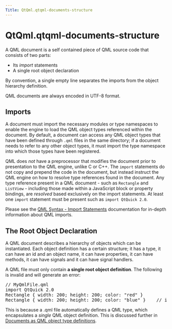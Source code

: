 ```yaml
---
Title: QtQml.qtqml-documents-structure
---
```


# QtQml.qtqml-documents-structure

<span class="subtitle"></span>
<!-- $$$qtqml-documents-structure.html-description -->
<p>A QML document is a self contained piece of QML source code that consists of two parts:</p>
<ul>
<li>Its <i>import</i> statements</li>
<li>A single root object declaration</li>
</ul>
<p>By convention, a single empty line separates the imports from the object hierarchy definition.</p>
<p>QML documents are always encoded in UTF-8 format.</p>
<h2 id="imports">Imports</h2>
<p>A document must import the necessary modules or type namespaces to enable the engine to load the QML object types referenced within the document. By default, a document can access any QML object types that have been defined through <code>.qml</code> files in the same directory; if a document needs to refer to any other object types, it must import the type namespace into which those types have been registered.</p>
<p>QML does <i>not</i> have a preprocessor that modifies the document prior to presentation to the QML engine, unlike C or C++. The <code>import</code> statements do not copy and prepend the code in the document, but instead instruct the QML engine on how to resolve type references found in the document. Any type reference present in a QML document - such as <code>Rectangle</code> and <code>ListView</code> - including those made within a JavaScript block or property bindings, are <i>resolved</i> based exclusively on the import statements. At least one <code>import</code> statement must be present such as <code>import QtQuick 2.0</code>.</p>
<p>Please see the <a href="QtQml.qtqml-syntax-imports.md">QML Syntax - Import Statements</a> documentation for in-depth information about QML imports.</p>
<h2 id="the-root-object-declaration">The Root Object Declaration</h2>
<p>A QML document describes a hierarchy of objects which can be instantiated. Each object definition has a certain structure; it has a type, it can have an id and an object name, it can have properties, it can have methods, it can have signals and it can have signal handlers.</p>
<p>A QML file must only contain <b>a single root object definition</b>. The following is invalid and will generate an error:</p>
<pre class="cpp"><span class="comment">// MyQmlFile.qml</span>
import <span class="type">QtQuick</span> <span class="number">2.0</span>
Rectangle { width: <span class="number">200</span>; height: <span class="number">200</span>; color: <span class="string">&quot;red&quot;</span> }
Rectangle { width: <span class="number">200</span>; height: <span class="number">200</span>; color: <span class="string">&quot;blue&quot;</span> }    <span class="comment">// invalid!</span></pre>
<p>This is because a .qml file automatically defines a QML type, which encapsulates a <i>single</i> QML object definition. This is discussed further in <a href="QtQml.qtqml-documents-definetypes.md">Documents as QML object type definitions</a>.</p>
<!-- @@@qtqml-documents-structure.html -->
